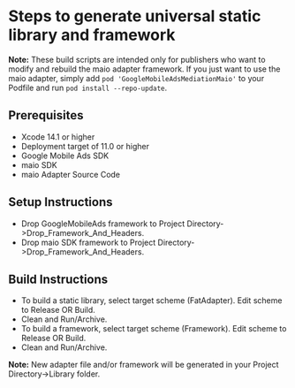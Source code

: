 # Steps to generate universal static library and framework

**Note:** These build scripts are intended only for publishers who want to
modify and rebuild the maio adapter framework. If you just want to use the
maio adapter, simply add `pod 'GoogleMobileAdsMediationMaio'` to
your Podfile and run `pod install --repo-update`.

## Prerequisites
- Xcode 14.1 or higher
- Deployment target of 11.0 or higher
- Google Mobile Ads SDK
- maio SDK
- maio Adapter Source Code

## Setup Instructions
- Drop GoogleMobileAds framework to
Project Directory->Drop_Framework_And_Headers.
- Drop maio SDK framework to
Project Directory->Drop_Framework_And_Headers.

## Build Instructions
- To build a static library, select target scheme (FatAdapter). Edit scheme to
Release OR Build.
- Clean and Run/Archive.
- To build a framework, select target scheme (Framework). Edit scheme to
Release OR Build.
- Clean and Run/Archive.

**Note:** New adapter file and/or framework will be generated in your
Project Directory->Library folder.

